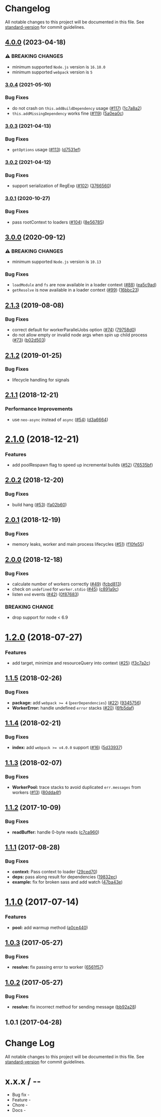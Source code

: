 # Changelog

All notable changes to this project will be documented in this file. See [standard-version](https://github.com/conventional-changelog/standard-version) for commit guidelines.

## [4.0.0](https://github.com/webpack-contrib/thread-loader/compare/v3.0.4...v4.0.0) (2023-04-18)


### ⚠ BREAKING CHANGES

* minimum supported `Node.js` version is `16.10.0`
* minimum supported `webpack` version is `5`

### [3.0.4](https://github.com/webpack-contrib/thread-loader/compare/v3.0.3...v3.0.4) (2021-05-10)


### Bug Fixes

* do not crash on `this.addBuildDependency` usage ([#117](https://github.com/webpack-contrib/thread-loader/issues/117)) ([1c7a8a2](https://github.com/webpack-contrib/thread-loader/commit/1c7a8a2454c7540a226b2a7fa6e0cbfef6ebf2c6))
* `this.addMissingDependency` works fine ([#119](https://github.com/webpack-contrib/thread-loader/issues/119)) ([5a0ea0c](https://github.com/webpack-contrib/thread-loader/commit/5a0ea0c4239e69cffd68e79a01f9615250c66755))

### [3.0.3](https://github.com/webpack-contrib/thread-loader/compare/v3.0.2...v3.0.3) (2021-04-13)


### Bug Fixes

* `getOptions` usage ([#113](https://github.com/webpack-contrib/thread-loader/issues/113)) ([d7531ef](https://github.com/webpack-contrib/thread-loader/commit/d7531efd39b90eff3e6cdd5e6917997f5b392bff))

### [3.0.2](https://github.com/webpack-contrib/thread-loader/compare/v3.0.1...v3.0.2) (2021-04-12)


### Bug Fixes

* support serialization of RegExp ([#102](https://github.com/webpack-contrib/thread-loader/issues/102)) ([3766560](https://github.com/webpack-contrib/thread-loader/commit/37665608bea01c4072fa974b038de1352a82961c))

### [3.0.1](https://github.com/webpack-contrib/thread-loader/compare/v3.0.0...v3.0.1) (2020-10-27)


### Bug Fixes

* pass rootContext to loaders ([#104](https://github.com/webpack-contrib/thread-loader/issues/104)) ([8e56785](https://github.com/webpack-contrib/thread-loader/commit/8e567853efa3a0d6b95423d3598a68ad77598bc4))

## [3.0.0](https://github.com/webpack-contrib/thread-loader/compare/v2.1.3...v3.0.0) (2020-09-12)


### ⚠ BREAKING CHANGES

* minimum supported `Node.js` version is `10.13`

### Bug Fixes

* `loadModule` and `fs` are now available in a loader context ([#88](https://github.com/webpack-contrib/thread-loader/issues/88)) ([ea5c9ad](https://github.com/webpack-contrib/thread-loader/commit/ea5c9ad8ffd3898e1fe136cc3cf371b3d15e3f97))
* `getResolve` is now available in a loader context ([#99](https://github.com/webpack-contrib/thread-loader/issues/99)) ([16bbc23](https://github.com/webpack-contrib/thread-loader/commit/16bbc236dfdc26c857c97c8c005bbad6883c49ed))

<a name="2.1.3"></a>
## [2.1.3](https://github.com/webpack-contrib/thread-loader/compare/v2.1.2...v2.1.3) (2019-08-08)


### Bug Fixes

* correct default for workerParallelJobs option ([#74](https://github.com/webpack-contrib/thread-loader/issues/74)) ([79758d0](https://github.com/webpack-contrib/thread-loader/commit/79758d0))
* do not allow empty or invalid node args when spin up child process ([#73](https://github.com/webpack-contrib/thread-loader/issues/73)) ([b02d503](https://github.com/webpack-contrib/thread-loader/commit/b02d503))



<a name="2.1.2"></a>
## [2.1.2](https://github.com/webpack-contrib/thread-loader/compare/v2.1.1...v2.1.2) (2019-01-25)


### Bug Fixes

* lifecycle handling for signals



<a name="2.1.1"></a>
## [2.1.1](https://github.com/webpack-contrib/thread-loader/compare/v2.1.0...v2.1.1) (2018-12-21)


### Performance Improvements

* use `neo-async` instead of `async` ([#54](https://github.com/webpack-contrib/thread-loader/issues/54)) ([d3a6664](https://github.com/webpack-contrib/thread-loader/commit/d3a6664))



<a name="2.1.0"></a>
# [2.1.0](https://github.com/webpack-contrib/thread-loader/compare/v2.0.2...v2.1.0) (2018-12-21)


### Features

* add poolRespawn flag to speed up incremental builds ([#52](https://github.com/webpack-contrib/thread-loader/issues/52)) ([76535bf](https://github.com/webpack-contrib/thread-loader/commit/76535bf))



<a name="2.0.2"></a>
## [2.0.2](https://github.com/webpack-contrib/thread-loader/compare/v2.0.1...v2.0.2) (2018-12-20)


### Bug Fixes

* build hang ([#53](https://github.com/webpack-contrib/thread-loader/issues/53)) ([fa02b60](https://github.com/webpack-contrib/thread-loader/commit/fa02b60))



<a name="2.0.1"></a>
## [2.0.1](https://github.com/webpack-contrib/thread-loader/compare/v2.0.0...v2.0.1) (2018-12-19)


### Bug Fixes

* memory leaks, worker and main process lifecycles ([#51](https://github.com/webpack-contrib/thread-loader/issues/51)) ([f10fe55](https://github.com/webpack-contrib/thread-loader/commit/f10fe55))



<a name="2.0.0"></a>
## [2.0.0](https://github.com/webpack-contrib/thread-loader/compare/v1.2.0...v2.0.0) (2018-12-18)


### Bug Fixes

* calculate number of workers correctly ([#49](https://github.com/webpack-contrib/thread-loader/issues/49)) ([fcbd813](https://github.com/webpack-contrib/thread-loader/commit/fcbd813))
* check on `undefined` for `worker.stdio` ([#45](https://github.com/webpack-contrib/thread-loader/issues/45)) ([c891a9c](https://github.com/webpack-contrib/thread-loader/commit/c891a9c))
* listen `end` events ([#42](https://github.com/webpack-contrib/thread-loader/issues/42)) ([0f87683](https://github.com/webpack-contrib/thread-loader/commit/0f87683))


### BREAKING CHANGE

* drop support for node < 6.9



<a name="1.2.0"></a>
# [1.2.0](https://github.com/webpack-contrib/thread-loader/compare/v1.1.5...v1.2.0) (2018-07-27)


### Features

* add target, minimize and resourceQuery into context ([#25](https://github.com/webpack-contrib/thread-loader/issues/25)) ([f3c7a2c](https://github.com/webpack-contrib/thread-loader/commit/f3c7a2c))



<a name="1.1.5"></a>
## [1.1.5](https://github.com/webpack-contrib/thread-loader/compare/v1.1.4...v1.1.5) (2018-02-26)


### Bug Fixes

* **package:** add `webpack >= 4` (`peerDependencies`) ([#22](https://github.com/webpack-contrib/thread-loader/issues/22)) ([9345756](https://github.com/webpack-contrib/thread-loader/commit/9345756))
* **WorkerError:** handle undefined `error` stacks ([#20](https://github.com/webpack-contrib/thread-loader/issues/20)) ([6fb5daf](https://github.com/webpack-contrib/thread-loader/commit/6fb5daf))



<a name="1.1.4"></a>
## [1.1.4](https://github.com/webpack-contrib/thread-loader/compare/v1.1.3...v1.1.4) (2018-02-21)


### Bug Fixes

* **index:** add `webpack >= v4.0.0` support ([#16](https://github.com/webpack-contrib/thread-loader/issues/16)) ([5d33937](https://github.com/webpack-contrib/thread-loader/commit/5d33937))



<a name="1.1.3"></a>
## [1.1.3](https://github.com/webpack-contrib/thread-loader/compare/v1.1.2...v1.1.3) (2018-02-07)


### Bug Fixes

* **WorkerPool:** trace stacks to avoid duplicated `err.messages` from workers ([#13](https://github.com/webpack-contrib/thread-loader/issues/13)) ([80dda4f](https://github.com/webpack-contrib/thread-loader/commit/80dda4f))



<a name="1.1.2"></a>
## [1.1.2](https://github.com/webpack-contrib/thread-loader/compare/v1.1.1...v1.1.2) (2017-10-09)


### Bug Fixes

* **readBuffer:** handle 0-byte reads ([c7ca960](https://github.com/webpack-contrib/thread-loader/commit/c7ca960))



<a name="1.1.1"></a>
## [1.1.1](https://github.com/webpack-contrib/thread-loader/compare/v1.1.0...v1.1.1) (2017-08-28)


### Bug Fixes

* **context:** Pass context to loader ([29ced70](https://github.com/webpack-contrib/thread-loader/commit/29ced70))
* **deps:** pass along result for dependencies ([19832ec](https://github.com/webpack-contrib/thread-loader/commit/19832ec))
* **example:** fix for broken sass and add watch ([47ba43e](https://github.com/webpack-contrib/thread-loader/commit/47ba43e))



<a name="1.1.0"></a>
# [1.1.0](https://github.com/webpack-contrib/thread-loader/compare/v1.0.3...v1.1.0) (2017-07-14)


### Features

* **pool:** add warmup method ([a0ce440](https://github.com/webpack-contrib/thread-loader/commit/a0ce440))



<a name="1.0.3"></a>
## [1.0.3](https://github.com/webpack-contrib/thread-loader/compare/v1.0.2...v1.0.3) (2017-05-27)


### Bug Fixes

* **resolve:** fix passing error to worker ([6561f57](https://github.com/webpack-contrib/thread-loader/commit/6561f57))



<a name="1.0.2"></a>
## [1.0.2](https://github.com/webpack-contrib/thread-loader/compare/v1.0.1...v1.0.2) (2017-05-27)


### Bug Fixes

* **resolve:** fix incorrect method for sending message ([bb92a28](https://github.com/webpack-contrib/thread-loader/commit/bb92a28))



<a name="1.0.1"></a>
## 1.0.1 (2017-04-28)



# Change Log

All notable changes to this project will be documented in this file. See [standard-version](https://github.com/conventional-changelog/standard-version) for commit guidelines.

x.x.x / <year>-<month>-<day>
==================

  * Bug fix -
  * Feature -
  * Chore -
  * Docs -
